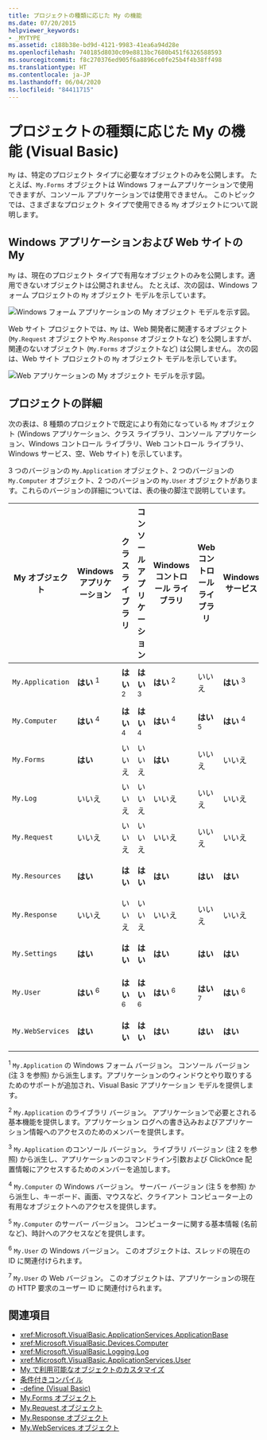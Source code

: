 ```yaml
---
title: プロジェクトの種類に応じた My の機能
ms.date: 07/20/2015
helpviewer_keywords:
- _MYTYPE
ms.assetid: c188b38e-bd9d-4121-9983-41ea6a94d28e
ms.openlocfilehash: 740185d8030c09e8813bc7680b451f6326588593
ms.sourcegitcommit: f8c270376ed905f6a8896ce0fe25b4f4b38ff498
ms.translationtype: HT
ms.contentlocale: ja-JP
ms.lasthandoff: 06/04/2020
ms.locfileid: "84411715"
---
```

# <a name="how-my-depends-on-project-type-visual-basic"></a>プロジェクトの種類に応じた My の機能 (Visual Basic)

`My` は、特定のプロジェクト タイプに必要なオブジェクトのみを公開します。 たとえば、`My.Forms` オブジェクトは Windows フォームアプリケーションで使用できますが、コンソール アプリケーションでは使用できません。 このトピックでは、さまざまなプロジェクト タイプで使用できる `My` オブジェクトについて説明します。  
  
## <a name="my-in-windows-applications-and-web-sites"></a>Windows アプリケーションおよび Web サイトの My  

 `My` は、現在のプロジェクト タイプで有用なオブジェクトのみを公開します。適用できないオブジェクトは公開されません。 たとえば、次の図は、Windows フォーム プロジェクトの `My` オブジェクト モデルを示しています。  
  
 ![Windows フォーム アプリケーションの My オブジェクト モデルを示す図。](./media/how-my-depends-on-project-type/my-object-model-windows-forms.png)  
  
 Web サイト プロジェクトでは、`My` は、Web 開発者に関連するオブジェクト (`My.Request` オブジェクトや `My.Response` オブジェクトなど) を公開しますが、関連のないオブジェクト (`My.Forms` オブジェクトなど) は公開しません。 次の図は、Web サイト プロジェクトの `My` オブジェクト モデルを示しています。  
  
 ![Web アプリケーションの My オブジェクト モデルを示す図。](./media/how-my-depends-on-project-type/my-object-model-web.png)  
  
## <a name="project-details"></a>プロジェクトの詳細  

 次の表は、8 種類のプロジェクトで既定により有効になっている `My` オブジェクト (Windows アプリケーション、クラス ライブラリ、コンソール アプリケーション、Windows コントロール ライブラリ、Web コントロール ライブラリ、Windows サービス、空、Web サイト) を示しています。  
  
 3 つのバージョンの `My.Application` オブジェクト、2 つのバージョンの `My.Computer` オブジェクト、2 つのバージョンの `My.User` オブジェクトがあります。これらのバージョンの詳細については、表の後の脚注で説明しています。  
  
|My オブジェクト|Windows アプリケーション|クラス ライブラリ|コンソール アプリケーション|Windows コントロール ライブラリ|Web コントロール ライブラリ|Windows サービス|空|Web サイト|  
|---|---|---|---|---|---|---|---|---|  
|`My.Application`|**はい** <sup>1</sup>|**はい** <sup>2</sup>|**はい** <sup>3</sup>|**はい** <sup>2</sup>|いいえ|**はい** <sup>3</sup>|いいえ|いいえ|  
|`My.Computer`|**はい** <sup>4</sup>|**はい** <sup>4</sup>|**はい** <sup>4</sup>|**はい** <sup>4</sup>|**はい** <sup>5</sup>|**はい** <sup>4</sup>|いいえ|**はい** <sup>5</sup>|  
|`My.Forms`|**はい**|いいえ|いいえ|**はい**|いいえ|いいえ|いいえ|いいえ|  
|`My.Log`|いいえ|いいえ|いいえ|いいえ|いいえ|いいえ|いいえ|**はい**|  
|`My.Request`|いいえ|いいえ|いいえ|いいえ|いいえ|いいえ|いいえ|**はい**|  
|`My.Resources`|**はい**|**はい**|**はい**|**はい**|**はい**|**はい**|いいえ|いいえ|  
|`My.Response`|いいえ|いいえ|いいえ|いいえ|いいえ|いいえ|いいえ|**はい**|  
|`My.Settings`|**はい**|**はい**|**はい**|**はい**|**はい**|**はい**|いいえ|いいえ|  
|`My.User`|**はい** <sup>6</sup>|**はい** <sup>6</sup>|**はい** <sup>6</sup>|**はい** <sup>6</sup>|**はい** <sup>7</sup>|**はい** <sup>6</sup>|いいえ|**はい** <sup>7</sup>|  
|`My.WebServices`|**はい**|**はい**|**はい**|**はい**|**はい**|**はい**|いいえ|いいえ|  
  
 <sup>1</sup> `My.Application` の Windows フォーム バージョン。 コンソール バージョン (注 3 を参照) から派生します。アプリケーションのウィンドウとやり取りするためのサポートが追加され、Visual Basic アプリケーション モデルを提供します。  
  
 <sup>2</sup> `My.Application` のライブラリ バージョン。 アプリケーションで必要とされる基本機能を提供します。アプリケーション ログへの書き込みおよびアプリケーション情報へのアクセスのためのメンバーを提供します。  
  
 <sup>3</sup> `My.Application` のコンソール バージョン。 ライブラリ バージョン (注 2 を参照) から派生し、アプリケーションのコマンドライン引数および ClickOnce 配置情報にアクセスするためのメンバーを追加します。  
  
 <sup>4</sup> `My.Computer` の Windows バージョン。 サーバー バージョン (注 5 を参照) から派生し、キーボード、画面、マウスなど、クライアント コンピューター上の有用なオブジェクトへのアクセスを提供します。  
  
 <sup>5</sup> `My.Computer` のサーバー バージョン。 コンピューターに関する基本情報 (名前など)、時計へのアクセスなどを提供します。  
  
 <sup>6</sup> `My.User` の Windows バージョン。 このオブジェクトは、スレッドの現在の ID に関連付けられます。  
  
 <sup>7</sup> `My.User` の Web バージョン。 このオブジェクトは、アプリケーションの現在の HTTP 要求のユーザー ID に関連付けられます。  
  
## <a name="see-also"></a>関連項目

- <xref:Microsoft.VisualBasic.ApplicationServices.ApplicationBase>
- <xref:Microsoft.VisualBasic.Devices.Computer>
- <xref:Microsoft.VisualBasic.Logging.Log>
- <xref:Microsoft.VisualBasic.ApplicationServices.User>
- [My で利用可能なオブジェクトのカスタマイズ](../customizing-extending-my/customizing-which-objects-are-available-in-my.md)
- [条件付きコンパイル](../../programming-guide/program-structure/conditional-compilation.md)
- [-define (Visual Basic)](../../reference/command-line-compiler/define.md)
- [My.Forms オブジェクト](../../language-reference/objects/my-forms-object.md)
- [My.Request オブジェクト](../../language-reference/objects/my-request-object.md)
- [My.Response オブジェクト](../../language-reference/objects/my-response-object.md)
- [My.WebServices オブジェクト](../../language-reference/objects/my-webservices-object.md)
